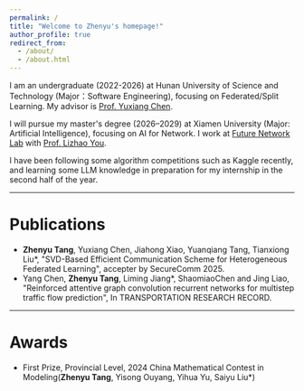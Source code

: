 ```yaml
---
permalink: /
title: "Welcome to Zhenyu's homepage!"
author_profile: true
redirect_from: 
  - /about/
  - /about.html
---
```


I am an undergraduate (2022-2026) at Hunan University of Science and Technology (Major：Software Engineering), focusing on Federated/Split Learning. My advisor is [Prof. Yuxiang Chen](https://faculty.hnust.edu.cn/pubtphp/jsjkxygcxy/1050147/chinese/index.html).

I will pursue my master's degree (2026–2029) at Xiamen University (Major: Artificial Intelligence), focusing on AI for Network. I work at [Future Network Lab](https://funlab2017.github.io/) with [Prof. Lizhao You](https://youlizhao.github.io/).

I have been following some algorithm competitions such as Kaggle recently, and learning some LLM knowledge in preparation for my internship in the second half of the year.

***
# Publications
* **Zhenyu Tang**, Yuxiang Chen, Jiahong Xiao, Yuanqiang Tang, Tianxiong Liu*, "SVD-Based Efficient Communication Scheme for Heterogeneous Federated Learning", accepter by SecureComm 2025.
* Yang Chen, **Zhenyu Tang**, Liming Jiang*, ShaomiaoChen and Jing Liao, "Reinforced attentive graph convolution recurrent networks for multistep traffic flow prediction", In TRANSPORTATION RESEARCH RECORD.

***
# Awards
* First Prize, Provincial Level, 2024 China Mathematical Contest in Modeling(**Zhenyu Tang**, Yisong Ouyang, Yihua Yu, Saiyu Liu*)


